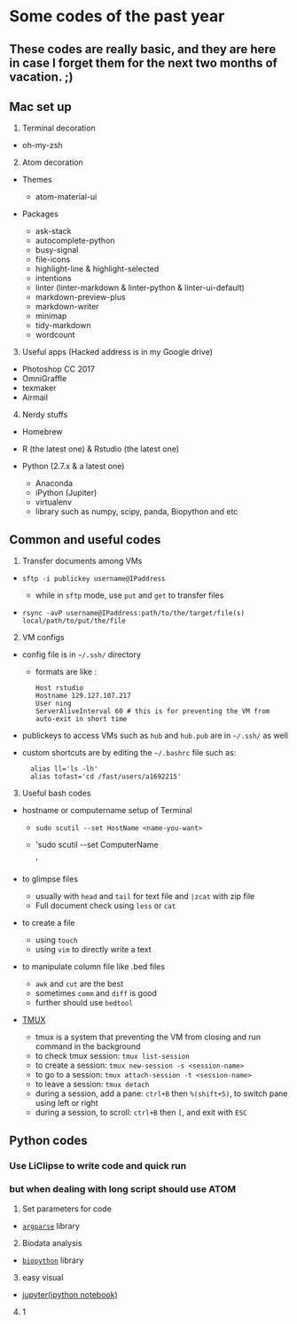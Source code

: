 # Some codes of the past year

## These codes are really basic, and they are here in case I forget them for the next two months of vacation. ;)

## Mac set up

1. Terminal decoration

  - oh-my-zsh

2. Atom decoration

  - Themes

    - atom-material-ui

  - Packages

    - ask-stack
    - autocomplete-python
    - busy-signal
    - file-icons
    - highlight-line & highlight-selected
    - intentions
    - linter (linter-markdown & linter-python & linter-ui-default)
    - markdown-preview-plus
    - markdown-writer
    - minimap
    - tidy-markdown
    - wordcount

3. Useful apps (Hacked address is in my Google drive)

  - Photoshop CC 2017
  - OmniGraffle
  - texmaker
  - Airmail

4. Nerdy stuffs

  - Homebrew
  - R (the latest one) & Rstudio (the latest one)
  - Python (2.7.x & a latest one)

    - Anaconda
    - iPython (Jupiter)
    - virtualenv
    - library such as numpy, scipy, panda, Biopython and etc

## Common and useful codes

1. Transfer documents among VMs

  - `sftp -i publickey username@IPaddress`

    - while in `sftp` mode, use `put` and `get` to transfer files

  - `rsync -avP username@IPaddress:path/to/the/target/file(s) local/path/to/put/the/file`

2. VM configs

  - config file is in `~/.ssh/` directory

    - formats are like :

      ```
      Host rstudio
      Hostname 129.127.107.217
      User ning
      ServerAliveInterval 60 # this is for preventing the VM from auto-exit in short time
      ```

  - publickeys to access VMs such as `hub` and `hub.pub` are in `~/.ssh/` as well

  - custom shortcuts are by editing the `~/.bashrc` file such as:

    ```
      alias ll='ls -lh'
      alias tofast='cd /fast/users/a1692215'
    ```

3. Useful bash codes

  - hostname or computername setup of Terminal

    - `sudo scutil --set HostName <name-you-want>`
    - 'sudo scutil --set ComputerName

      <name-you-want>'</name-you-want>

  - to glimpse files

    - usually with `head` and `tail` for text file and `|zcat` with zip file
    - Full document check using `less` or `cat`

  - to create a file

    - using `touch`
    - using `vim` to directly write a text

  - to manipulate column file like .bed files

    - `awk` and `cut` are the best
    - sometimes `comm` and `diff` is good
    - further should use `bedtool`

  - [TMUX](https://tmux.github.io/)

    - tmux is a system that preventing the VM from closing and run command in the background
    - to check tmux session: `tmux list-session`
    - to create a session: `tmux new-session -s <session-name>`
    - to go to a session: `tmux attach-session -t <session-name>`
    - to leave a session: `tmux detach`
    - during a session, add a pane: `ctrl+B` then `%(shift+5)`, to switch pane using left or right
    - during a session, to scroll: `ctrl+B` then `[`, and exit with `ESC`

## Python codes

### Use LiClipse to write code and quick run

### but when dealing with long script should use ATOM

1. Set parameters for code

  - [`argparse`](https://docs.python.org/2/howto/argparse.html) library

2. Biodata analysis

  - [`biopython`](http://biopython.org/DIST/docs/tutorial/Tutorial.html) library

3. easy visual

  - [jupyter(ipython notebook)](https://jupyter.org/)

4. 1
